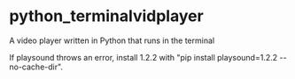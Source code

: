 # python_terminalvidplayer
A video player written in Python that runs in the terminal

If playsound throws an error, install 1.2.2 with "pip install playsound=1.2.2 --no-cache-dir".
